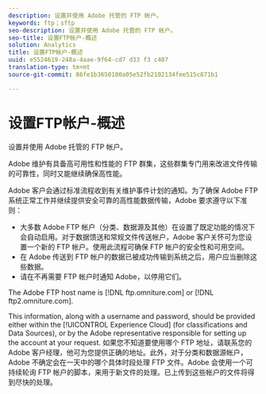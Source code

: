 ```yaml
---
description: 设置并使用 Adobe 托管的 FTP 帐户。
keywords: ftp；sftp
seo-description: 设置并使用 Adobe 托管的 FTP 帐户。
seo-title: 设置FTP帐户-概述
solution: Analytics
title: 设置FTP帐户-概述
uuid: e5524619-248a-4aae-9f64-cd7 d33 f3 c407
translation-type: tm+mt
source-git-commit: 86fe1b3650100a05e52fb2102134fee515c871b1

---
```



# 设置FTP帐户-概述

设置并使用 Adobe 托管的 FTP 帐户。

Adobe 维护有具备高可用性和性能的 FTP 群集，这些群集专门用来改进文件传输的可靠性，同时又能继续确保高性能。

Adobe 客户会通过标准流程收到有关维护事件计划的通知。为了确保 Adobe FTP 系统正常工作并继续提供安全可靠的高性能数据传输，Adobe 要求遵守以下准则：

* 大多数 Adobe FTP 帐户（分类、数据源及其他）在设置了既定功能的情况下会自动启用。对于数据馈送和常规文件传送帐户，Adobe 客户关怀可为您设置一个新的 FTP 帐户。使用此流程可确保 FTP 帐户的安全性和可用空间。
* 在 Adobe 传送到 FTP 帐户的数据已被成功传输到系统之后，用户应当删除这些数据。
* 请在不再需要 FTP 帐户时通知 Adobe，以停用它们。

The Adobe FTP host name is [!DNL ftp.omniture.com] or [!DNL ftp2.omniture.com].

This information, along with a username and password, should be provided either within the [!UICONTROL Experience Cloud] (for classifications and Data Sources), or by the Adobe representative responsible for setting up the account at your request. 如果您不知道要使用哪个 FTP 地址，请联系您的 Adobe 客户经理，他可为您提供正确的地址。此外，对于分类和数据源帐户，Adobe 不确定会在一天中的哪个具体时段处理 FTP 文件。Adobe 会使用一个可持续轮询 FTP 帐户的脚本，来用于新文件的处理。已上传到这些帐户的文件将得到尽快的处理。
